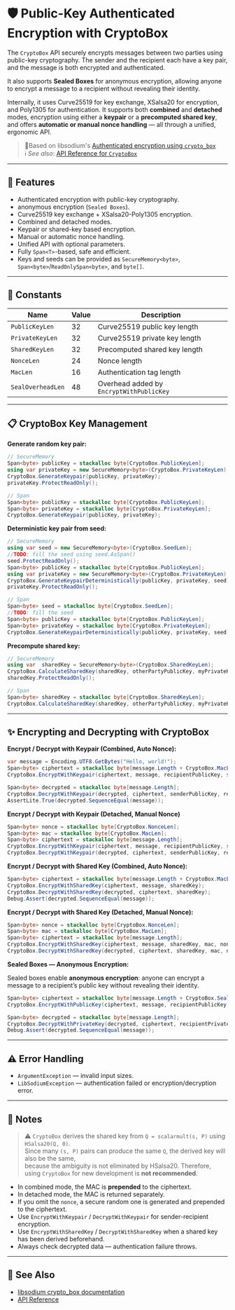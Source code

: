 
# 🛡️ Public-Key Authenticated Encryption with CryptoBox

The `CryptoBox` API securely encrypts messages between two parties using public-key cryptography. The sender and the recipient each have a key pair, and the message is both encrypted and authenticated.

It also supports **Sealed Boxes** for anonymous encryption, allowing anyone to encrypt a message to a recipient without revealing their identity.

Internally, it uses Curve25519 for key exchange, XSalsa20 for encryption, and Poly1305 for authentication. It supports both **combined** and **detached** modes, encryption using either a **keypair** or a **precomputed shared key**, and offers **automatic or manual nonce handling** — all through a unified, ergonomic API.

> 🧂Based on libsodium's [Authenticated encryption using `crypto_box`](https://doc.libsodium.org/public-key_cryptography/authenticated_encryption)<br/>
> ℹ️ *See also*: [API Reference for `CryptoBox`](../api/LibSodium.CryptoBox.yml)

---

## 🌟 Features

- Authenticated encryption with public-key cryptography.
- anonymous encryption (`Sealed Boxes`).
- Curve25519 key exchange + XSalsa20-Poly1305 encryption.
- Combined and detached modes.
- Keypair or shared-key based encryption.
- Manual or automatic nonce handling.
- Unified API with optional parameters.
- Fully `Span<T>`-based, safe and efficient.
- Keys and seeds can be provided as `SecureMemory<byte>`, `Span<byte>`/`ReadOnlySpan<byte>`, and `byte[]`.

---

## 📏 Constants

| Name              | Value | Description                              |
| ----------------- | ----- | ---------------------------------------- |
| `PublicKeyLen`    | 32    | Curve25519 public key length             |
| `PrivateKeyLen`   | 32    | Curve25519 private key length            |
| `SharedKeyLen`    | 32    | Precomputed shared key length            |
| `NonceLen`        | 24    | Nonce length                             |
| `MacLen`          | 16    | Authentication tag length                |
| `SealOverheadLen` | 48    | Overhead added by `EncryptWithPublicKey` |

---

## 📋 CryptoBox Key Management

**Generate random key pair:**

```csharp
// SecureMemory
Span<byte> publicKey = stackalloc byte[CryptoBox.PublicKeyLen];
using var privateKey = new SecureMemory<byte>(CryptoBox.PrivateKeyLen);
CryptoBox.GenerateKeypair(publicKey, privateKey);
privateKey.ProtectReadOnly();
```

```csharp
// Span
Span<byte> publicKey = stackalloc byte[CryptoBox.PublicKeyLen];
Span<byte> privateKey = stackalloc byte[CryptoBox.PrivateKeyLen];
CryptoBox.GenerateKeypair(publicKey, privateKey);
```

**Deterministic key pair from seed:**

```csharp
// SecureMemory
using var seed = new SecureMemory<byte>(CryptoBox.SeedLen);
//TODO: fill the seed using seed.AsSpan() 
seed.ProtectReadOnly();
Span<byte> publicKey = stackalloc byte[CryptoBox.PublicKeyLen];
using var privateKey = new SecureMemory<byte>(CryptoBox.PrivateKeyLen);
CryptoBox.GenerateKeypairDeterministically(publicKey, privateKey, seed);
privateKey.ProtectReadOnly();
```


```csharp
// Span
Span<byte> seed = stackalloc byte[CryptoBox.SeedLen];
//TODO: fill the seed
Span<byte> publicKey = stackalloc byte[CryptoBox.PublicKeyLen];
Span<byte> privateKey = stackalloc byte[CryptoBox.PrivateKeyLen];
CryptoBox.GenerateKeypairDeterministically(publicKey, privateKey, seed);
```

**Precompute shared key:**

```csharp
// SecureMemory
using var  sharedKey = SecureMemory<byte>(CryptoBox.SharedKeyLen);
CryptoBox.CalculateSharedKey(sharedKey, otherPartyPublicKey, myPrivateKey);
sharedKey.ProtectReadOnly();
```

```csharp
// Span
Span<byte> sharedKey = stackalloc byte[CryptoBox.SharedKeyLen];
CryptoBox.CalculateSharedKey(sharedKey, otherPartyPublicKey, myPrivateKey);
```

---

## ✨ Encrypting and Decrypting with CryptoBox

**Encrypt / Decrypt with Keypair (Combined, Auto Nonce):**


```csharp
var message = Encoding.UTF8.GetBytes("Hello, world!");
Span<byte> ciphertext = stackalloc byte[message.Length + CryptoBox.MacLen + CryptoBox.NonceLen];
CryptoBox.EncryptWithKeypair(ciphertext, message, recipientPublicKey, senderPrivateKey);

Span<byte> decrypted = stackalloc byte[message.Length];
CryptoBox.DecryptWithKeypair(decrypted, ciphertext, senderPublicKey, recipientPrivateKey);
AssertLite.True(decrypted.SequenceEqual(message));
```

**Encrypt / Decrypt with Keypair (Detached, Manual Nonce)**


```csharp
Span<byte> nonce = stackalloc byte[CryptoBox.NonceLen];
Span<byte> mac = stackalloc byte[CryptoBox.MacLen];
Span<byte> ciphertext = stackalloc byte[message.Length];
CryptoBox.EncryptWithKeypair(ciphertext, message, recipientPublicKey, senderPrivateKey, mac, nonce);
CryptoBox.DecryptWithKeypair(decrypted, ciphertext, senderPublicKey, recipientPublicKey, mac, nonce);
```

**Encrypt / Decrypt with Shared Key (Combined, Auto Nonce):**

```csharp
Span<byte> ciphertext = stackalloc byte[message.Length + CryptoBox.MacLen + CryptoBox.NonceLen];
CryptoBox.EncryptWithSharedKey(ciphertext, message, sharedKey);
CryptoBox.DecryptWithSharedKey(decrypted, ciphertext, sharedKey);
Debug.Assert(decrypted.SequenceEqual(message));
```

**Encrypt / Decrypt with Shared Key (Detached, Manual Nonce):**

```csharp
Span<byte> nonce = stackalloc byte[CryptoBox.NonceLen];
Span<byte> mac = stackalloc byte[CryptoBox.MacLen];
Span<byte> ciphertext = stackalloc byte[message.Length];
CryptoBox.EncryptWithSharedKey(ciphertext, message, sharedKey, mac, nonce);
CryptoBox.DecryptWithSharedKey(decrypted, ciphertext, sharedKey, mac, nonce);
```

**Sealed Boxes — Anonymous Encryption:**

Sealed boxes enable **anonymous encryption**: anyone can encrypt a message to a recipient’s public key without revealing their identity.

```csharp
Span<byte> ciphertext = stackalloc byte[message.Length + CryptoBox.SealOverheadLen];
CryptoBox.EncryptWithPublicKey(ciphertext, message, recipientPublicKey);

Span<byte> decrypted = stackalloc byte[message.Length];
CryptoBox.DecryptWithPrivateKey(decrypted, ciphertext, recipientPrivateKey);
Debug.Assert(decrypted.SequenceEqual(message));
```

--- 
## ⚠️ Error Handling

- `ArgumentException` — invalid input sizes.
- `LibSodiumException` — authentication failed or encryption/decryption error.

---

## 📝 Notes

> ⚠️ `CryptoBox` derives the shared key from `Q = scalarmult(s, P)` using `HSalsa20(Q, 0)`.  
Since many `(s, P)` pairs can produce the same `Q`, the derived key will also be the same,  
because the ambiguity is not eliminated by HSalsa20. Therefore, using `CryptoBox` for new development is **not recommended**.

- In combined mode, the MAC is **prepended** to the ciphertext.
- In detached mode, the MAC is returned separately.
- If you omit the `nonce`, a secure random one is generated and prepended to the ciphertext.
- Use `EncryptWithKeypair` / `DecryptWithKeypair` for sender-recipient encryption.
- Use `EncryptWithSharedKey` / `DecryptWithSharedKey` when a shared key has been derived beforehand.
- Always check decrypted data — authentication failure throws.




---

## 👀 See Also

- [libsodium crypto_box documentation](https://doc.libsodium.org/public-key_cryptography/authenticated_encryption)
- [API Reference](../api/LibSodium.CryptoBox.yml)

